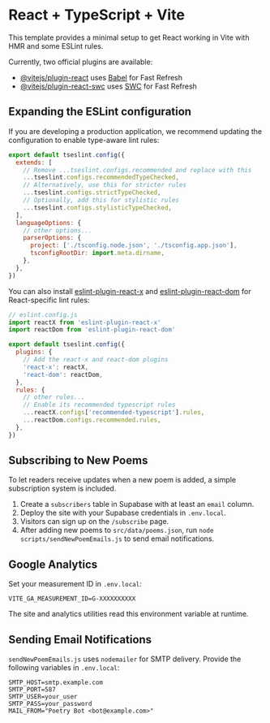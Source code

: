 # React + TypeScript + Vite

This template provides a minimal setup to get React working in Vite with HMR and some ESLint rules.

Currently, two official plugins are available:

- [@vitejs/plugin-react](https://github.com/vitejs/vite-plugin-react/blob/main/packages/plugin-react) uses [Babel](https://babeljs.io/) for Fast Refresh
- [@vitejs/plugin-react-swc](https://github.com/vitejs/vite-plugin-react/blob/main/packages/plugin-react-swc) uses [SWC](https://swc.rs/) for Fast Refresh

## Expanding the ESLint configuration

If you are developing a production application, we recommend updating the configuration to enable type-aware lint rules:

```js
export default tseslint.config({
  extends: [
    // Remove ...tseslint.configs.recommended and replace with this
    ...tseslint.configs.recommendedTypeChecked,
    // Alternatively, use this for stricter rules
    ...tseslint.configs.strictTypeChecked,
    // Optionally, add this for stylistic rules
    ...tseslint.configs.stylisticTypeChecked,
  ],
  languageOptions: {
    // other options...
    parserOptions: {
      project: ['./tsconfig.node.json', './tsconfig.app.json'],
      tsconfigRootDir: import.meta.dirname,
    },
  },
})
```

You can also install [eslint-plugin-react-x](https://github.com/Rel1cx/eslint-react/tree/main/packages/plugins/eslint-plugin-react-x) and [eslint-plugin-react-dom](https://github.com/Rel1cx/eslint-react/tree/main/packages/plugins/eslint-plugin-react-dom) for React-specific lint rules:

```js
// eslint.config.js
import reactX from 'eslint-plugin-react-x'
import reactDom from 'eslint-plugin-react-dom'

export default tseslint.config({
  plugins: {
    // Add the react-x and react-dom plugins
    'react-x': reactX,
    'react-dom': reactDom,
  },
  rules: {
    // other rules...
    // Enable its recommended typescript rules
    ...reactX.configs['recommended-typescript'].rules,
    ...reactDom.configs.recommended.rules,
  },
})
```

## Subscribing to New Poems

To let readers receive updates when a new poem is added, a simple subscription system is included.

1. Create a `subscribers` table in Supabase with at least an `email` column.
2. Deploy the site with your Supabase credentials in `.env.local`.
3. Visitors can sign up on the `/subscribe` page.
4. After adding new poems to `src/data/poems.json`, run `node scripts/sendNewPoemEmails.js` to send email notifications.

## Google Analytics

Set your measurement ID in `.env.local`:

```
VITE_GA_MEASUREMENT_ID=G-XXXXXXXXXX
```

The site and analytics utilities read this environment variable at runtime.

## Sending Email Notifications

`sendNewPoemEmails.js` uses `nodemailer` for SMTP delivery. Provide the following variables in `.env.local`:

```
SMTP_HOST=smtp.example.com
SMTP_PORT=587
SMTP_USER=your_user
SMTP_PASS=your_password
MAIL_FROM="Poetry Bot <bot@example.com>"
```

